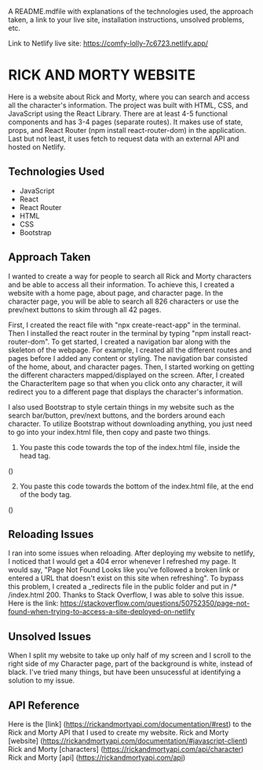 A README.mdfile with explanations of the technologies used, the approach taken, a link to your live site, installation instructions, unsolved problems, etc.

Link to Netlify live site: https://comfy-lolly-7c6723.netlify.app/

# RICK AND MORTY WEBSITE

Here is a website about Rick and Morty, where you can search and access all the character's information. The project was built with HTML, CSS, and JavaScript using the React Library. There are at least 4-5 functional components and has 3-4 pages (separate routes). It makes use of state, props, and React Router (npm install react-router-dom) in the application. Last but not least, it uses fetch to request data with an external API and hosted on Netlify.

## Technologies Used

- JavaScript
- React
- React Router
- HTML
- CSS
- Bootstrap

## Approach Taken

I wanted to create a way for people to search all Rick and Morty characters and be able to access all their information. To achieve this, I created a website with a home page, about page, and character page. In the character page, you will be able to search all 826 characters or use the prev/next buttons to skim through all 42 pages.

First, I created the react file with "npx create-react-app" in the terminal. Then I installed the react router in the terminal by typing "npm install react-router-dom". To get started, I created a navigation bar along with the skeleton of the webpage. For example, I created all the different routes and pages before I added any content or styling. The navigation bar consisted of the home, about, and character pages. Then, I started working on getting the different characters mapped/displayed on the screen. After, I created the CharacterItem page so that when you click onto any character, it will redirect you to a different page that displays the character's information.

I also used Bootstrap to style certain things in my website such as the search bar/button, prev/next buttons, and the borders around each character. To utilize Bootstrap without downloading anything, you just need to go into your index.html file, then copy and paste two things.

1. You paste this code towards the top of the index.html file, inside the head tag.

(<link href="https://cdn.jsdelivr.net/npm/bootstrap@5.3.0-alpha1/dist/css/bootstrap.min.css" rel="stylesheet" integrity="sha384-GLhlTQ8iRABdZLl6O3oVMWSktQOp6b7In1Zl3/Jr59b6EGGoI1aFkw7cmDA6j6gD" crossorigin="anonymous"/>)

2. You paste this code towards the bottom of the index.html file, at the end of the body tag.

(<script src="https://cdn.jsdelivr.net/npm/bootstrap@5.3.0-alpha1/dist/js/bootstrap.bundle.min.js" integrity="sha384-w76AqPfDkMBDXo30jS1Sgez6pr3x5MlQ1ZAGC+nuZB+EYdgRZgiwxhTBTkF7CXvN" crossorigin="anonymous"></script>)

## Reloading Issues

I ran into some issues when reloading. After deploying my website to netlify, I noticed that I would get a 404 error whenever I refreshed my page. It would say, "Page Not Found Looks like you've followed a broken link or entered a URL that doesn't exist on this site when refreshing". To bypass this problem, I created a \_redirects file in the public folder and put in /\* /index.html 200. Thanks to Stack Overflow, I was able to solve this issue.
Here is the link: https://stackoverflow.com/questions/50752350/page-not-found-when-trying-to-access-a-site-deployed-on-netlify

## Unsolved Issues

When I split my website to take up only half of my screen and I scroll to the right side of my Character page, part of the background is white, instead of black. I've tried many things, but have been unsucessful at identifying a solution to my issue.

## API Reference

Here is the [link] (https://rickandmortyapi.com/documentation/#rest) to the Rick and Morty API that I used to create my website.
Rick and Morty [website] (https://rickandmortyapi.com/documentation/#javascript-client)
Rick and Morty [characters] (https://rickandmortyapi.com/api/character)
Rick and Morty [api] (https://rickandmortyapi.com/api)
